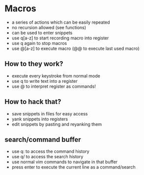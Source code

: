 # Macros #
- a series of actions which can be easily repeated
- no recursion allowed (see functions)
- can be used to enter snippets
- use q[a-z] to start recording macro into register
- use q again to stop macros
- use @[a-z] to execute macro (@@ to execute last used macro)

## How to they work? ##
- execute every keystroke from normal mode
- use q to write text into a register
- use @ to interpret register as commands!

## How to hack that? ##
- save snippets in files for easy access
- yank snippets into registers
- edit snippets by pasting and reyanking them

## search/command buffer ##
- use q: to access the command history
- use q/ to access the search history
- use normal vim commands to navigate in that buffer
- press enter to execute the current line as a command/search
